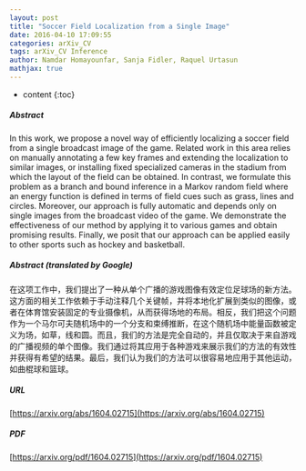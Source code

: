 ```yaml
---
layout: post
title: "Soccer Field Localization from a Single Image"
date: 2016-04-10 17:09:55
categories: arXiv_CV
tags: arXiv_CV Inference
author: Namdar Homayounfar, Sanja Fidler, Raquel Urtasun
mathjax: true
---
```


* content
{:toc}

##### Abstract
In this work, we propose a novel way of efficiently localizing a soccer field from a single broadcast image of the game. Related work in this area relies on manually annotating a few key frames and extending the localization to similar images, or installing fixed specialized cameras in the stadium from which the layout of the field can be obtained. In contrast, we formulate this problem as a branch and bound inference in a Markov random field where an energy function is defined in terms of field cues such as grass, lines and circles. Moreover, our approach is fully automatic and depends only on single images from the broadcast video of the game. We demonstrate the effectiveness of our method by applying it to various games and obtain promising results. Finally, we posit that our approach can be applied easily to other sports such as hockey and basketball.

##### Abstract (translated by Google)
在这项工作中，我们提出了一种从单个广播的游戏图像有效定位足球场的新方法。这方面的相关工作依赖于手动注释几个关键帧，并将本地化扩展到类似的图像，或者在体育馆安装固定的专业摄像机，从而获得场地的布局。相反，我们把这个问题作为一个马尔可夫随机场中的一个分支和束缚推断，在这个随机场中能量函数被定义为场，如草，线和圆。而且，我们的方法是完全自动的，并且仅取决于来自游戏的广播视频的单个图像。我们通过将其应用于各种游戏来展示我们的方法的有效性并获得有希望的结果。最后，我们认为我们的方法可以很容易地应用于其他运动，如曲棍球和篮球。

##### URL
[https://arxiv.org/abs/1604.02715](https://arxiv.org/abs/1604.02715)

##### PDF
[https://arxiv.org/pdf/1604.02715](https://arxiv.org/pdf/1604.02715)

